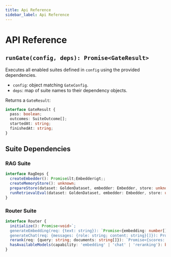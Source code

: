 ```yaml
---
title: Api Reference
sidebar_label: Api Reference
---
```


# API Reference

## `runGate(config, deps): Promise<GateResult>`

Executes all enabled suites defined in `config` using the provided dependencies.

- `config`: object matching `GateConfig`.
- `deps`: map of suite names to their dependency objects.

Returns a `GateResult`:

```ts
interface GateResult {
  pass: boolean;
  outcomes: SuiteOutcome[];
  startedAt: string;
  finishedAt: string;
}
```

## Suite Dependencies

### RAG Suite
```ts
interface RagDeps {
  createEmbedder(): Promise&lt;Embedder&gt;;
  createMemoryStore(): unknown;
  prepareStore(dataset: GoldenDataset, embedder: Embedder, store: unknown): Promise&lt;void&gt;;
  runRetrievalEval(dataset: GoldenDataset, embedder: Embedder, store: unknown, opts: {k: number}): Promise&lt;Summary&gt;;
}
```

### Router Suite
```ts
interface Router {
  initialize(): Promise<void>`;
  generateEmbedding(req: {text: string}): `Promise<{embedding: number[]}>`;
  generateChat(req: {messages: {role: string; content: string}[]}): Promise<{content: string}>`;
  rerank(req: {query: string; documents: string[]}): `Promise<{scores: number[]}>`;
  hasAvailableModels(capability: 'embedding' | 'chat' | 'reranking'): boolean;
}

```